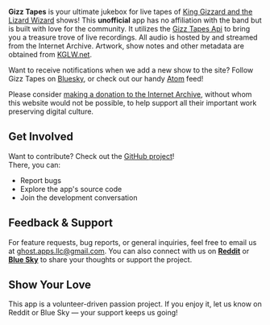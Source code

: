 **Gizz Tapes** is your ultimate jukebox for live tapes of [King Gizzard and the Lizard Wizard](https://kinggizzardandthelizardwizard.com/) shows!
This **unofficial** app has no affiliation with the band but is built with love for the community.
It utilizes the [Gizz Tapes Api](https://tapes.kglw.net/api/docs/) to bring you a treasure trove of live recordings.
All audio is hosted by and streamed from the Internet Archive. Artwork, show notes and other metadata are obtained from [KGLW.net](http://kglw.net).

Want to receive notifications when we add a new show to the site? Follow Gizz Tapes 
on [Bluesky](https://bsky.app/profile/tapes.kglw.net), or check out our handy 
[Atom](https://tapes.kglw.net/feed.xml) feed!

Please consider [making a donation to the Internet Archive](https://archive.org/donate), without 
whom this website would not be possible, to help support all their important work preserving digital culture.

## Get Involved
Want to contribute? Check out the [GitHub project](https://github.com/Ghost-Applications/gizz-tapes)!  
There, you can:
- Report bugs
- Explore the app's source code
- Join the development conversation

## Feedback & Support
For feature requests, bug reports, or general inquiries, feel free to email us at
[ghost.apps.llc@gmail.com](mailto:ghost.apps.llc@gmail.com). You can also connect with us on
[**Reddit**]((https://www.reddit.com/user/Rough_Host8179/)) or
[**Blue Sky**](https://bsky.app/profile/ghostapps.bsky.social) to share your thoughts or support the project.

## Show Your Love
This app is a volunteer-driven passion project. If you enjoy it, let us know on Reddit or Blue Sky — your support keeps us going!
